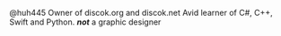 @huh445
Owner of discok.org and discok.net
Avid learner of C#, C++, Swift and Python.
***not*** a graphic designer
<!---
huh445/huh445 is a ✨ special ✨ repository because its `README.md` (this file) appears on your GitHub profile.
You can click the Preview link to take a look at your changes.
--->
